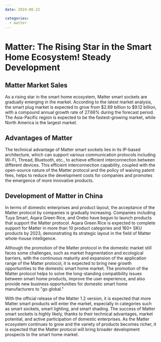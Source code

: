```yaml
---
date: 2024-08-23

categories:
  - matter
---
```

# Matter: The Rising Star in the Smart Home Ecosystem! Steady Development
<!-- more -->
## Matter Market Sales
As a rising star in the smart home ecosystem, Matter smart sockets are gradually emerging in the market. According to the latest market analysis, the smart plug market is expected to grow from $2.69 billion to $9.12 billion, with a compound annual growth rate of 27.66% during the forecast period. The Asia-Pacific region is expected to be the fastest-growing market, while North America is the largest market.

## Advantages of Matter
The technical advantage of Matter smart sockets lies in its IP-based architecture, which can support various communication protocols including Wi-Fi, Thread, Bluetooth, etc., to achieve efficient interconnection between different devices. This efficient interconnection capability, coupled with the open-source nature of the Matter protocol and the policy of waiving patent fees, helps to reduce the development costs for companies and promotes the emergence of more innovative products.

## Development of Matter in China

In terms of domestic enterprises and product layout, the acceptance of the Matter protocol by companies is gradually increasing. Companies including Tuya Smart, Aqara Green Rice, and Orebo have begun to launch products that support the Matter protocol. Aqara Green Rice is expected to complete support for Matter in more than 10 product categories and 160+ SKU products by 2023, demonstrating its strategic layout in the field of Matter whole-house intelligence.

Although the promotion of the Matter protocol in the domestic market still faces some challenges, such as market fragmentation and ecological barriers, with the continuous maturity and expansion of the application range of the Matter protocol, it is expected to bring new growth opportunities to the domestic smart home market. The promotion of the Matter protocol helps to solve the long-standing compatibility issues between smart home products, improve the user experience, and also provide new business opportunities for domestic smart home manufacturers to "go global."

With the official release of the Matter 1.2 version, it is expected that more Matter smart products will enter the market, especially in categories such as smart sockets, smart lighting, and smart shading. The success of Matter smart sockets is highly likely, thanks to their technical advantages, market potential, and active participation of domestic enterprises. As the Matter ecosystem continues to grow and the variety of products becomes richer, it is expected that the Matter protocol will bring broader development prospects to the smart home market.
```
